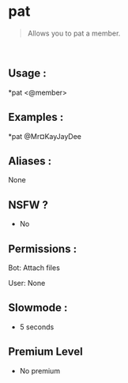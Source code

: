 # pat

> Allows you to pat a member.

<br>

## Usage :

*pat <@member>

## Examples :

*pat @Mr¤KayJayDee

## Aliases :

None

## NSFW ?

- No

## Permissions :

Bot: Attach files
<br>

User: None

## Slowmode :

- 5 seconds

## Premium Level

- No premium